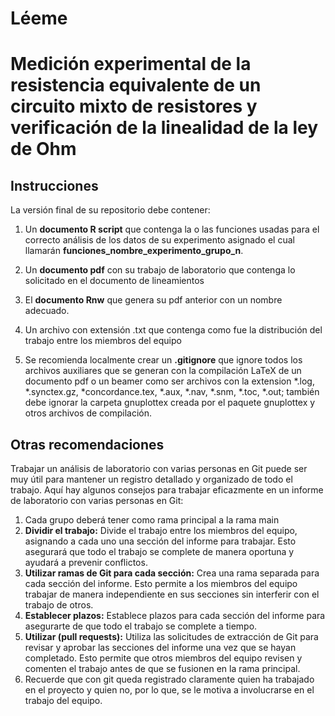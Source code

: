 # Léeme
# Medición experimental de la resistencia equivalente de un circuito mixto de resistores y verificación de la linealidad de la ley de Ohm 
## Instrucciones 
La versión final de su repositorio debe contener:

1. Un **documento R script**  que contenga la o las funciones usadas para el correcto análisis de los datos de su experimento asignado el cual llamarán **funciones_nombre_experimento_grupo_n**.

2. Un **documento pdf** con su trabajo de laboratorio que contenga lo solicitado en el documento de lineamientos

3. El **documento Rnw** que genera su pdf anterior con un nombre adecuado.
4. Un archivo con extensión .txt que contenga como fue la distribución del trabajo entre los miembros del equipo
5. Se recomienda localmente crear un **.gitignore** que ignore todos los archivos auxiliares que se generan con la compilación LaTeX de un documento pdf o un beamer como ser archivos con la extension *.log, *.synctex.gz, *concordance.tex, *.aux, *.nav, *.snm, *.toc, *.out; también debe ignorar la carpeta gnuplottex creada por el paquete gnuplottex y otros archivos de compilación.

## Otras recomendaciones 
Trabajar un análisis de laboratorio con varias personas en Git puede ser muy útil para mantener un registro detallado y organizado de todo el trabajo. Aquí hay algunos consejos para trabajar eficazmente en un informe de laboratorio con varias personas en Git:
1. Cada grupo deberá tener como rama principal a la rama main 
2. **Dividir el trabajo:** Divide el trabajo entre los miembros del equipo, asignando a cada uno una sección del informe para trabajar. Esto asegurará que todo el trabajo se complete de manera oportuna y ayudará a prevenir conflictos.
3. **Utilizar ramas de Git para cada sección:** Crea una rama separada para cada sección del informe. Esto permite a los miembros del equipo trabajar de manera independiente en sus secciones sin interferir con el trabajo de otros.
4. **Establecer plazos:** Establece plazos para cada sección del informe para asegurarte de que todo el trabajo se complete a tiempo. 
5. **Utilizar (pull requests):** Utiliza las solicitudes de extracción de Git para revisar y aprobar las secciones del informe una vez que se hayan completado. Esto permite que otros miembros del equipo revisen y comenten el trabajo antes de que se fusionen en la rama principal.
6. Recuerde que con git queda registrado claramente quien ha trabajado en el proyecto y quien no, por lo que, se le motiva a involucrarse en el trabajo del equipo.





